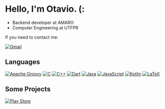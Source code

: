 # Hello, I'm Otavio. (:

- Backend developer at AMARO
- Computer Engineering at UTFPR

If you need to contact me:

[![Gmail](https://img.shields.io/badge/Gmail-D14836?style=for-the-badge&logo=gmail&logoColor=white)](mailto:otavio.miguel@amaro.com)



## Languages
[![Apache Groovy](https://img.shields.io/badge/Apache%20Groovy-4298B8.svg?style=for-the-badge&logo=Apache+Groovy&logoColor=white)]()
[![C](https://img.shields.io/badge/c-%2300599C.svg?style=for-the-badge&logo=c&logoColor=white)]()
[![C++](https://img.shields.io/badge/c++-%2300599C.svg?style=for-the-badge&logo=c%2B%2B&logoColor=white)]()
[![Dart](https://img.shields.io/badge/dart-%230175C2.svg?style=for-the-badge&logo=dart&logoColor=white)]()
[![Java](https://img.shields.io/badge/java-%23ED8B00.svg?style=for-the-badge&logo=java&logoColor=white)]()
[![JavaScript](https://img.shields.io/badge/javascript-%23323330.svg?style=for-the-badge&logo=javascript&logoColor=%23F7DF1E)]()
[![Kotlin](https://img.shields.io/badge/kotlin-%230095D5.svg?style=for-the-badge&logo=kotlin&logoColor=white)]()
[![LaTeX](https://img.shields.io/badge/latex-%23008080.svg?style=for-the-badge&logo=latex&logoColor=white)]()

## Some Projects
[![Play Store](https://img.shields.io/badge/Google_Play-414141?style=for-the-badge&logo=google-play&logoColor=white)](https://play.google.com/store/apps/dev?id=6868072271048296143)
